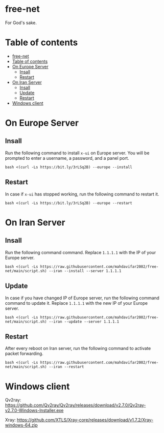 # free-net
For God's sake.  

# Table of contents
- [free-net](#free-net)
- [Table of contents](#table-of-contents)
- [On Europe Server](#on-europe-server)
	- [Insall](#insall)
	- [Restart](#restart)
- [On Iran Server](#on-iran-server)
	- [Insall](#insall-1)
	- [Update](#update)
	- [Restart](#restart-1)
- [Windows client](#windows-client)



# On Europe Server

## Insall
Run the following command to install `x-ui` on Europe server. You will be prompted to enter a username, a password, and a panel port.
```
bash <(curl -Ls https://bit.ly/3rLSq2B) --europe --install
```


## Restart
In case if `x-ui` has stopped working, run the following command to restart it.
```
bash <(curl -Ls https://bit.ly/3rLSq2B) --europe --restart
```

# On Iran Server

## Insall
Run the following command command. Replace `1.1.1.1` with the IP of your Europe server.
```
bash <(curl -Ls https://raw.githubusercontent.com/mahdavifar2002/free-net/main/script.sh) --iran --install --server 1.1.1.1
```

## Update
In case if you have changed IP of Europe server, run the following command command to update it. Replace `1.1.1.1` with the new IP of your Europe server.
```
bash <(curl -Ls https://raw.githubusercontent.com/mahdavifar2002/free-net/main/script.sh) --iran --update --server 1.1.1.1
```

## Restart
After every reboot on Iran server, run the following command to activate packet forwarding.
```
bash <(curl -Ls https://raw.githubusercontent.com/mahdavifar2002/free-net/main/script.sh) --iran --restart
```

# Windows client
Qv2ray: https://github.com/Qv2ray/Qv2ray/releases/download/v2.7.0/Qv2ray-v2.7.0-Windows-Installer.exe

Xray‌: https://github.com/XTLS/Xray-core/releases/download/v1.7.2/Xray-windows-64.zip